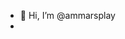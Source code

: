 - 👋 Hi, I’m @ammarsplay
- 

<!---
ammarsplay/ammarsplay is a ✨ special ✨ repository because its `README.md` (this file) appears on your GitHub profile.
You can click the Preview link to take a look at your changes.
--->
